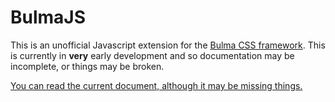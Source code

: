 BulmaJS
========
This is an unofficial Javascript extension for the [Bulma CSS framework](http://bulma.io). This is currently in **very** early development and so documentation may be incomplete, or things may be broken.

[You can read the current document, although it may be missing things.](http://vizuaalog.github.io/bulmajs)

